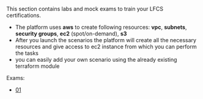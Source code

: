 This section contains labs and mock exams to train your LFCS certifications.

- The platform uses **aws** to create following resources:  **vpc**, **subnets**, **security groups**, **ec2** (spot/on-demand), **s3**
- After you launch the scenarios the platform will create all the necessary resources and give access to ec2 instance from which you can perform the tasks
- you can easily add your own scenario using the already existing terraform module

Exams:

- [01](./Mock%20exams/01.md)
